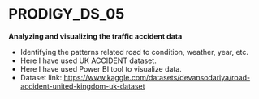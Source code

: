 # PRODIGY_DS_05
 
**Analyzing and visualizing the traffic accident data**
 - Identifying the patterns related road to condition, weather, year, etc.
 - Here I have used UK ACCIDENT dataset.
 - Here I have used Power BI tool to visualize data.
 - Dataset link: https://www.kaggle.com/datasets/devansodariya/road-accident-united-kingdom-uk-dataset
